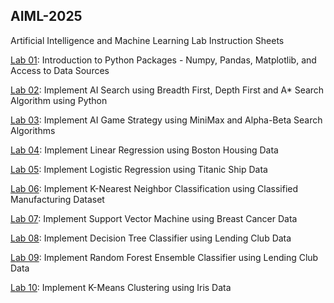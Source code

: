 ## AIML-2025
Artificial Intelligence and Machine Learning Lab Instruction Sheets

[Lab 01](https://github.com/2303a51455/AIML-2025/blob/main/lab%201.ipynb): Introduction to Python Packages - Numpy, Pandas, Matplotlib, and Access to Data Sources

[Lab 02](https://github.com/2303a51455/AIML-2025/blob/main/lab2.ipynb): Implement AI Search using Breadth First, Depth First and A* Search Algorithm using Python

[Lab 03](https://github.com/2303a51455/AIML-2025/blob/main/lab3.ipynb): Implement AI Game Strategy using MiniMax and Alpha-Beta Search Algorithms

[Lab 04](https://github.com/2303a51455/AIML-2025/blob/main/lab04.ipynb): Implement Linear Regression using Boston Housing Data

[Lab 05](): Implement Logistic Regression using Titanic Ship Data

[Lab 06](): Implement K-Nearest Neighbor Classification using Classified Manufacturing Dataset

[Lab 07](): Implement Support Vector Machine using Breast Cancer Data

[Lab 08](): Implement Decision Tree Classifier using Lending Club Data

[Lab 09](): Implement Random Forest Ensemble Classifier using Lending Club Data

[Lab 10](): Implement K-Means Clustering using Iris Data
